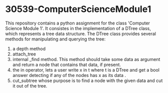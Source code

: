 # 30539-ComputerScienceModule1
This repository contains a python assignment for the class 'Computer Science Module 1'. It consistes in the implementation of a DTree class, which represents a tree data structure. 
The DTree class provides several methods for manipulating and querying the tree:
1. a depth method
2. attach_tree 
3. internal _find method. This method should take some data as argument and return a node that contains that data, if 
present. 
4. the in operator, lets a user write x in t where t is a DTree and get a bool answer detecting if any of the nodes has x as its data . 
5. cut_subtree whose purpose is to find a node with the given data and cut it out of the tree.
